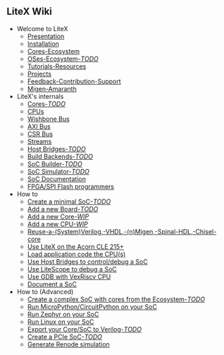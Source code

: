## LiteX Wiki

* Welcome to LiteX
  * [Presentation](Home)
  * [Installation](Installation)
  * [Cores-Ecosystem](Cores-Ecosystem)
  * [OSes-Ecosystem-_TODO_](OSes-Ecosystem)
  * [Tutorials-Resources](Tutorials-Resources)
  * [Projects](Projects)
  * [Feedback-Contribution-Support](Feedback-Contribution-Support)
  * [Migen-Amaranth](Migen-Amaranth)
* LiteX's internals
  * [Cores-_TODO_](Cores)
  * [CPUs](CPUs)
  * [Wishbone Bus](Wishbone-Bus)
  * [AXI Bus](AXI-Bus)
  * [CSR Bus](CSR-Bus)
  * [Streams](Streams)
  * [Host Bridges-_TODO_](Host-Bridges)
  * [Build Backends-_TODO_](Build-Backends)
  * [SoC Builder-_TODO_](SoC-builder)
  * [SoC Simulator-_TODO_](SoC-Simulator)
  * [SoC Documentation](SoC-Documentation)
  * [FPGA/SPI Flash programmers](FPGA-and-SPI-Flash-programmers)
* How to
  * [Create a minimal SoC-_TODO_](Create-A-minimal-SoC)
  * [Add a new Board-_TODO_](Add-A-New-Board)
  * [Add a new Core-_WIP_](Add-A-New-Core)
  * [Add a new CPU-_WIP_](Add-A-New-CPU)
  * [Reuse-a-(System)Verilog,-VHDL,-(n)Migen,-Spinal-HDL,-Chisel-core](Reuse-a-(System)Verilog,-VHDL,-(n)Migen,-Spinal-HDL,-Chisel-core)
  * [Use LiteX on the Acorn CLE 215+](Use-LiteX-on-the-Acorn-CLE-215)
  * [Load application code the CPU(s)](Load-Application-Code-To-CPU)
  * [Use Host Bridges to control/debug a SoC](Use-Host-Bridge-to-control-debug-a-SoC)
  * [Use LiteScope to debug a SoC](Use-LiteScope-To-Debug-A-SoC)
  * [Use GDB with VexRiscv CPU](Use-GDB-with-VexRiscv-CPU)
  * [Document a SoC](Document-a-SoC)
* How to (Advanced)
  * [Create a complex SoC with cores from the Ecosystem-_TODO_](Create-A-complex-SoC-With-Cores-From-The-Ecosystem)
  * [Run MicroPython/CircuitPython on your SoC](Run-MicroPython-CircuitPython-On-Your-SoC)
  * [Run Zephyr on your SoC](Run-Zephyr-On-Your-SoC)
  * [Run Linux on your SoC](Run-Linux-On-Your-SoC)
  * [Export your Core/SoC to Verilog-_TODO_](Export-Your-Core-SoC-To-Verilog)
  * [Create a PCIe SoC-_TODO_](Create-A-PCIe-SoC)
  * [Generate Renode simulation](Generate-Renode-simulation)